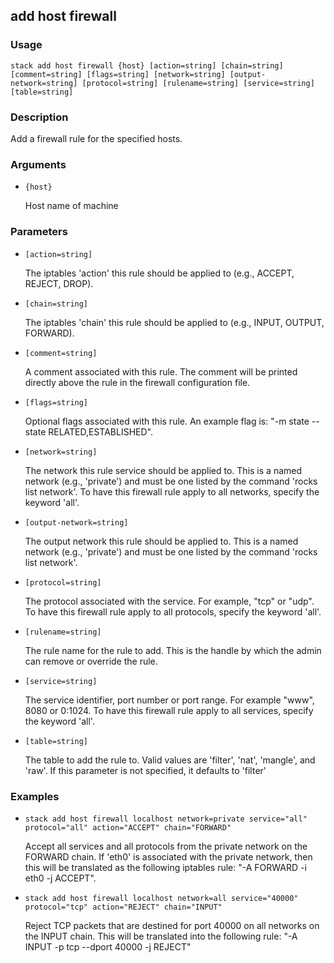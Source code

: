 ## add host firewall

### Usage

`stack add host firewall {host} [action=string] [chain=string] [comment=string] [flags=string] [network=string] [output-network=string] [protocol=string] [rulename=string] [service=string] [table=string]`

### Description

Add a firewall rule for the specified hosts.

### Arguments

* `{host}`

   Host name of machine


### Parameters
* `[action=string]`

   The iptables 'action' this rule should be applied to (e.g.,
	ACCEPT, REJECT, DROP).
* `[chain=string]`

   The iptables 'chain' this rule should be applied to (e.g.,
	INPUT, OUTPUT, FORWARD).
* `[comment=string]`

   A comment associated with this rule. The comment will be printed
	directly above the rule in the firewall configuration file.
* `[flags=string]`

   Optional flags associated with this rule. An example flag is:
	"-m state --state RELATED,ESTABLISHED".
* `[network=string]`

   The network this rule service should be applied to. This is a named
	network (e.g., 'private') and must be one listed by the command
        'rocks list network'.
	To have this firewall rule apply to all networks, specify the
	keyword 'all'.
* `[output-network=string]`

   The output network this rule should be applied to. This is a named
	network (e.g., 'private') and must be one listed by the command
        'rocks list network'.
* `[protocol=string]`

   The protocol associated with the service. For example, "tcp" or "udp".
	To have this firewall rule apply to all protocols, specify the
	keyword 'all'.
* `[rulename=string]`

   The rule name for the rule to add. This is the handle by
	which the admin can remove or override the rule.
* `[service=string]`

   The service identifier, port number or port range. For example
	"www", 8080 or 0:1024.
	To have this firewall rule apply to all services, specify the
	keyword 'all'.
* `[table=string]`

   The table to add the rule to. Valid values are 'filter',
	'nat', 'mangle', and 'raw'. If this parameter is not
	specified, it defaults to 'filter'

### Examples

* `stack add host firewall localhost network=private service="all" protocol="all" action="ACCEPT" chain="FORWARD"`

   Accept all services and all protocols from the private network on
	the FORWARD chain.
	If 'eth0' is associated with the private network, then this will
	be translated as the following iptables rule:
	"-A FORWARD -i eth0 -j ACCEPT".

* `stack add host firewall localhost network=all service="40000"         protocol="tcp" action="REJECT" chain="INPUT"`

   Reject TCP packets that are destined for port 40000 on all networks
	on the INPUT chain.
	This will be translated into the following rule:
	"-A INPUT -p tcp --dport 40000 -j REJECT"



